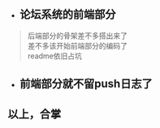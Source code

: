 - ## 论坛系统的前端部分
> 后端部分的骨架差不多搭出来了</br>
> 差不多该开始前端部分的编码了</br>
> readme依旧占坑
- ## 前端部分就不留push日志了
## 以上，合掌
